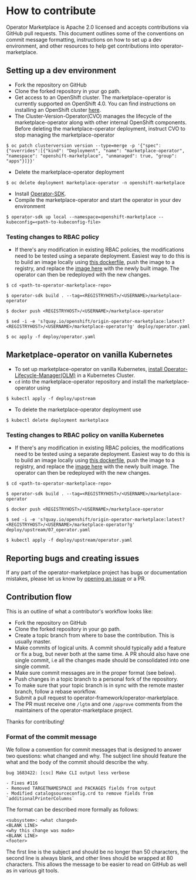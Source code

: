 # How to contribute

Operator Marketplace is Apache 2.0 licensed and accepts contributions via GitHub pull requests. This document outlines some of the conventions on commit message formatting, instructions on how to set up a dev environment, and other resources to help get contributions into operator-marketplace.  

## Setting up a dev environment

- Fork the repository on GitHub
- Clone the forked repository in your go path.
- Get access to an OpenShift cluster. The marketplace-operator is currently supported on OpenShift 4.0. You can find instructions on installing an OpenShift cluster [here](https://github.com/openshift/installer).
- The Cluster-Version-Operator(CVO) manages the lifecycle of the marketplace-operator along with other internal OpenShift components. Before deleting the marketplace-operator deployment, instruct CVO to stop managing the marketplace-operator 
```
$ oc patch clusterversion version --type=merge -p '{"spec": {"overrides":[{"kind": "Deployment", "name": "marketplace-operator", "namespace": "openshift-marketplace", "unmanaged": true, "group": "apps"}]}}'
``` 
- Delete the marketplace-operator deployment
```
$ oc delete deployment marketplace-operator -n openshift-marketplace
```
- Install [Operator-SDK](https://github.com/operator-framework/operator-sdk).
- Compile the marketplace-operator and start the operator in your dev environment
```
$ operator-sdk up local --namespace=openshift-marketplace --kubeconfig=<path-to-kubeconfig-file>  
```

### Testing changes to RBAC policy
- If there's any modification in existing RBAC policies, the modifications need to be tested using a separate deployment. Easiest way to do this is to build an image locally using [this dockerfile](./Dockerfile), push the image to a registry, and replace the [image here](https://github.com/operator-framework/operator-marketplace/blob/master/deploy/operator.yaml#L23) with the newly built image. The operator can then be redeployed with the new changes.   

```
$ cd <path-to-operator-marketplace-repo>

$ operator-sdk build . --tag=<REGISTRYHOST>/<USERNAME>/marketplace-operator

$ docker push <REGISTRYHOST>/<USERNAME>/marketplace-operator 

$ sed -i -e 's?quay.io/openshift/origin-operator-marketplace:latest?<REGISTRYHOST>/<USERNAME>/marketplace-operator?g' deploy/operator.yaml

$ oc apply -f deploy/operator.yaml
```

## Marketplace-operator on vanilla Kubernetes

- To set up marketplace-operator on vanilla Kubernetes, [install Operator-Lifecycle-Manager(OLM)](https://github.com/operator-framework/operator-lifecycle-manager/blob/master/doc/install/install.md) in a Kubernetes Cluster. 
- `cd` into the marketplace-operator repository and install the marketplace-operator using 
```
$ kubectl apply -f deploy/upstream
```
- To delete the marketplace-operator deployment use 
```
$ kubectl delete deployment marketplace
``` 

### Testing changes to RBAC policy on vanilla Kubernetes
- If there's any modification in existing RBAC policies, the modifications need to be tested using a separate deployment. Easiest way to do this is to build an image locally using [this dockerfile](./Dockerfile), push the image to a registry, and replace the [image here](https://github.com/operator-framework/operator-marketplace/blob/master/deploy/upstream/07_operator.yaml#L28) with the newly built image. The operator can then be redeployed with the new changes.

```
$ cd <path-to-operator-marketplace-repo>

$ operator-sdk build . --tag=<REGISTRYHOST>/<USERNAME>/marketplace-operator

$ docker push <REGISTRYHOST>/<USERNAME>/marketplace-operator 

$ sed -i -e 's?quay.io/openshift/origin-operator-marketplace:latest?<REGISTRYHOST>/<USERNAME>/marketplace-operator?g' deploy/upstream/07_operator.yaml

$ kubectl apply -f deploy/upstream/operator.yaml
```

## Reporting bugs and creating issues

If any part of the operator-marketplace project has bugs or documentation mistakes, please let us know by [opening an issue](https://github.com/operator-framework/operator-marketplace/issues/new) or a PR. 

## Contribution flow

This is an outline of what a contributor's workflow looks like:

- Fork the repository on GitHub
- Clone the forked repository in your go path.
- Create a topic branch from where to base the contribution. This is usually master.
- Make commits of logical units. A commit should typically add a feature or fix a bug, but never both at the same time. A PR should also have one single commit, i.e all the changes made should be consolidated into one single commit.  
- Make sure commit messages are in the proper format (see below).
- Push changes in a topic branch to a personal fork of the repository.
- To make sure that your topic branch is in sync with the remote master branch, follow a rebase workflow.
- Submit a pull request to operator-framework/operator-marketplace.
- The PR must receive one `/lgtm` and one `/approve` comments from the maintainers of the operator-marketplace project.

Thanks for contributing!

### Format of the commit message

We follow a convention for commit messages that is designed to answer two
questions: what changed and why. The subject line should feature the what and
the body of the commit should describe the why.

```
bug 1683422: [csc] Make CLI output less verbose

- Fixes #116
- Removed TARGETNAMESPACE and PACKAGES fields from output
- Modified catalogsourceconfig.crd to remove fields from `additionalPrinterColumns`

```

The format can be described more formally as follows:

```
<subsystem>: <what changed>
<BLANK LINE>
<why this change was made>
<BLANK LINE>
<footer>
```

The first line is the subject and should be no longer than 50 characters, the second line is always blank, and other lines should be wrapped at 80 characters. This allows the message to be easier to read on GitHub as well as in various git tools.
